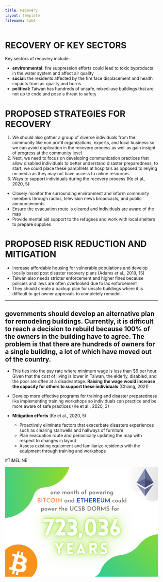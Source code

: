 ```yaml
---
title: Recovery
layout: template
filename: tab4
--- 
```


# RECOVERY OF KEY SECTORS
Key sectors of recovery include:
- **environmental:** fire suppression efforts could lead to toxic byproducts in the water system and affect air quality
- **social:** the residents affected by the fire face displacement and health impacts from air quality and burns
- **political:** Taiwan has hundreds of unsafe, mixed-use buildings that are not up to code and pose a threat to safety

# PROPOSED STRATEGIES FOR RECOVERY

1. We should also gather a group of diverse individuals from the community like non profit organizations, experts, and local business so we can avoid duplication in the recovery process as well as gain insight of progress at the community level 
2. Next, we need to focus on developing communication practices that allow disabled individuals to better understand disaster preparedness, to start, we could place these pamphlets at hospitals as opposed to relying on media as they may not have access to online resources
3. Ways to support individuals during the recovery process (Ke et al., 2020, 5): 
- Closely monitor the surrounding environment and inform community members through radios, television news broadcasts, and public announcements
- Ensure the evacuation route is cleared and individuals are aware of the map
- Provide mental aid support to the refugees and work with local shelters to prepare supplies 


# PROPOSED RISK REDUCTION AND MITIGATION

- Increase affordable housing for vulnerable populations and develop locally based post disaster recovery plans (Adams et al., 2019, 15)
- Taiwan also needs stricter enforcement and higher fines because policies and laws are often overlooked due to lax enforcement
- They should create a backup plan for unsafe buildings where it is difficult to get owner approvals to completely remodel.

--- 
governments should develop an alternative plan for remodeling buildings. Currently, it is difficult to reach a decision to rebuild because 100% of the owners in the building have to agree. The problem is that there are hundreds of owners for a single building, a lot of which have moved out of the country. 
---

* This ties into the pay rate where minimum wage is less than $6 per hour. Given that the cost of living is lower in Taiwan, the elderly, disabled, and the poor are often at a disadvantage. **Raising the wage would increase the capacity for others to support these individuals** (Chiang, 2021)

* Develop more effective programs for training and disaster preparedness like implementing training workshops so individuals can practice and be more aware of safe practices (Ke et al., 2020, 3)

* **Mitigation efforts** (Ke et al., 2020, 5)
  * Proactively eliminate factors that exacerbate disasters experiences such as clearing stairwells and hallways of furniture
  * Plan evacuation route and periodically updating the map with respect to changes in layout
  * Assess existing equipment and familiarize residents with the equipment through training and workshops

#TIMELINE



![data viz](/images/infographic2.png)
